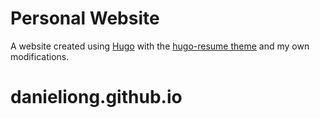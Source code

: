# Personal Website

A website created using [Hugo](https://gohugo.io/) with the [hugo-resume theme](https://github.com/eddiewebb/hugo-resume) and my own modifications.
# danieliong.github.io

